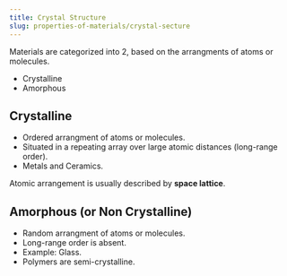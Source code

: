 ```yaml
---
title: Crystal Structure
slug: properties-of-materials/crystal-secture
---
```


Materials are categorized into 2, based on the arrangments of atoms or
molecules.

- Crystalline
- Amorphous

## Crystalline

- Ordered arrangment of atoms or molecules.
- Situated in a repeating array over large atomic distances (long-range order).
- Metals and Ceramics.

Atomic arrangement is usually described by **space lattice**.

## Amorphous (or Non Crystalline)

- Random arrangment of atoms or molecules.
- Long-range order is absent.
- Example: Glass.
- Polymers are semi-crystalline.
